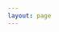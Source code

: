 ```yaml
---
layout: page
---
```

<script setup>
import {
  VPTeamPage,
  VPTeamPageTitle,
  VPTeamMembers
} from 'vitepress/theme'

import { data } from "../.vitepress/theme/members.data.ts";
const members =  data.members;

</script>

<VPTeamPage>
  <VPTeamPageTitle>
    <template #title>
      文档编写团队
    </template>
    <template #lead>
      感谢以下成员为文档编写做出的贡献
    </template>
  </VPTeamPageTitle>
  <VPTeamMembers size="small"
    :members="members"
  />
</VPTeamPage>